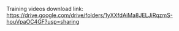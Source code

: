 Training videos download link: https://drive.google.com/drive/folders/1yXXfdAiMa8JELJiRqzmS-houVpaOC4GF?usp=sharing
